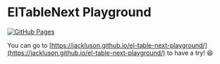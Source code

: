 # ElTableNext Playground

[![GitHub Pages](https://github.com/jackluson/el-table-next-playground/actions/workflows/gh-pages.yml/badge.svg)](https://github.com/jackluson/el-table-next-playground/actions/workflows/gh-pages.yml)

You can go to [https://jackluson.github.io/el-table-next-playground/](https://jackluson.github.io/el-table-next-playground/) to have a try! 😆
